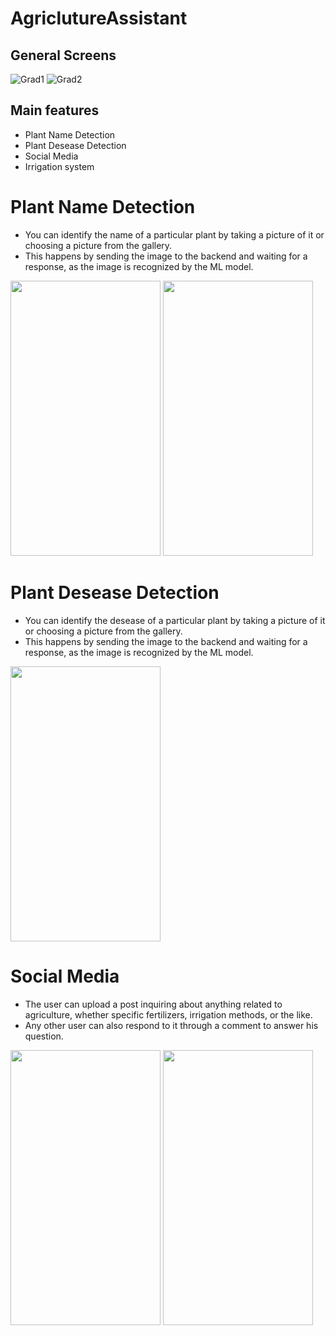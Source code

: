 # AgriclutureAssistant
## General Screens
![Grad1](https://github.com/ShadyRamadan888/AgriclutureAssistant/assets/89228710/8c243165-3043-4bb8-ae1c-806e878c8284)
![Grad2](https://github.com/ShadyRamadan888/AgriclutureAssistant/assets/89228710/a3fc4be0-c91f-48f6-aac9-92c530756581)
## Main features
- Plant Name Detection
- Plant Desease Detection
- Social Media
- Irrigation system
# Plant Name Detection
- You can identify the name of a particular plant by taking a picture of it or choosing a picture from the gallery.
- This happens by sending the image to the backend and waiting for a response, as the image is recognized by the ML model.
<img src="https://github.com/ShadyRamadan888/AgriclutureAssistant/assets/89228710/2ae8b976-e0b8-440d-b202-92271040459e" width="240" height="440" />
<img src="https://github.com/ShadyRamadan888/AgriclutureAssistant/assets/89228710/23077509-e476-4dd5-8649-3252e3c51bcd" width="240" height="440" />

# Plant Desease Detection
- You can identify the desease of a particular plant by taking a picture of it or choosing a picture from the gallery.
- This happens by sending the image to the backend and waiting for a response, as the image is recognized by the ML model.
<img src="https://github.com/ShadyRamadan888/AgriclutureAssistant/assets/89228710/c9049dd5-a546-4262-9a18-072b4d96484e" width="240" height="440" />

# Social Media
- The user can upload a post inquiring about anything related to agriculture, whether specific fertilizers, irrigation methods, or the like.
- Any other user can also respond to it through a comment to answer his question.
<img src="https://github.com/ShadyRamadan888/AgriclutureAssistant/assets/89228710/675d8641-104b-4b03-8ffe-623ba8bd6428" width="240" height="440" />
<img src="https://github.com/ShadyRamadan888/AgriclutureAssistant/assets/89228710/23077509-e476-4dd5-8649-3252e3c51bcd" width="240" height="440" />


